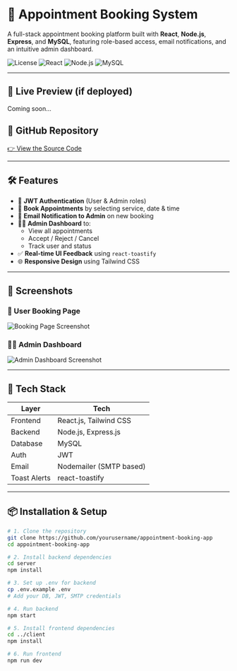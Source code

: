 # 📅 Appointment Booking System

A full-stack appointment booking platform built with **React**, **Node.js**, **Express**, and **MySQL**, featuring role-based access, email notifications, and an intuitive admin dashboard.

![License](https://img.shields.io/badge/license-MIT-blue.svg)
![React](https://img.shields.io/badge/frontend-React-blue)
![Node.js](https://img.shields.io/badge/backend-Node.js-green)
![MySQL](https://img.shields.io/badge/database-MySQL-lightgrey)

---

## 🚀 Live Preview (if deployed)
Coming soon...

## 🔗 GitHub Repository  
[👉 View the Source Code](https://github.com/yourusername/appointment-booking-app)

---

## 🛠️ Features

- 🔐 **JWT Authentication** (User & Admin roles)
- 📅 **Book Appointments** by selecting service, date & time
- 📨 **Email Notification to Admin** on new booking
- 🧑‍💻 **Admin Dashboard** to:
  - View all appointments
  - Accept / Reject / Cancel
  - Track user and status
- ✅ **Real-time UI Feedback** using `react-toastify`
- 🌐 **Responsive Design** using Tailwind CSS

---

## 📸 Screenshots

### 🧍 User Booking Page
![Booking Page Screenshot](./screenshots/user-booking.png)

### 🧑‍💼 Admin Dashboard
![Admin Dashboard Screenshot](./screenshots/admin-dashboard.png)

---

## 🧩 Tech Stack

| Layer        | Tech                      |
| ------------ | ------------------------- |
| Frontend     | React.js, Tailwind CSS    |
| Backend      | Node.js, Express.js       |
| Database     | MySQL                     |
| Auth         | JWT                       |
| Email        | Nodemailer (SMTP based)   |
| Toast Alerts | react-toastify            |

---

## 📦 Installation & Setup

```bash
# 1. Clone the repository
git clone https://github.com/yourusername/appointment-booking-app
cd appointment-booking-app

# 2. Install backend dependencies
cd server
npm install

# 3. Set up .env for backend
cp .env.example .env
# Add your DB, JWT, SMTP credentials

# 4. Run backend
npm start

# 5. Install frontend dependencies
cd ../client
npm install

# 6. Run frontend
npm run dev
